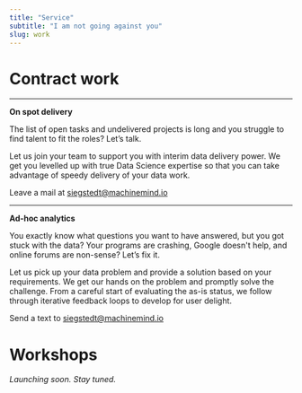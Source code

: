 ```yaml
---
title: "Service"
subtitle: "I am not going against you"
slug: work
---
```


# Contract work
---
**On spot delivery**

The list of open tasks and undelivered projects is long and you struggle to find talent to fit the roles? Let’s talk.

Let us join your team to support you with interim data delivery power. We get you levelled up with true Data Science expertise so that you can take advantage of speedy delivery of your data work.

Leave a mail at siegstedt@machinemind.io

--- 
**Ad-hoc analytics**

You exactly know what questions you want to have answered, but you got stuck with the data? Your programs are crashing, Google doesn't help, and online forums are non-sense? Let’s fix it.

Let us pick up your data problem and provide a solution based on your requirements. We get our hands on the problem and promptly solve the challenge. From a careful start of evaluating the as-is status, we follow through iterative feedback loops to develop for user delight.

Send a text to siegstedt@machinemind.io

# Workshops

*Launching soon. Stay tuned.*